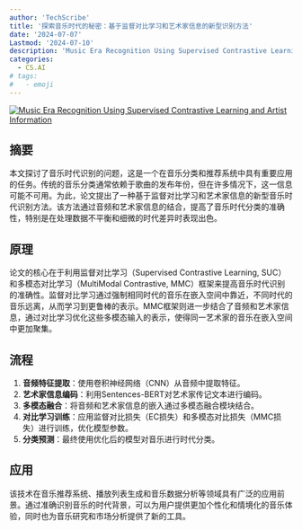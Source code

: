 ```yaml
---
author: 'TechScribe'
title: '探索音乐时代的秘密：基于监督对比学习和艺术家信息的新型识别方法'
date: '2024-07-07'
Lastmod: '2024-07-10'
description: 'Music Era Recognition Using Supervised Contrastive Learning and Artist Information'
categories:
  - CS.AI
# tags:
#   - emoji
---
```


[![Music Era Recognition Using Supervised Contrastive Learning and Artist Information](https://arxiv-research-1301205113.cos.ap-guangzhou.myqcloud.com/images/2407.05368v1.pdf_0.jpg)](https://arxiv.org/abs/2407.05368v1)

## 摘要

本文探讨了音乐时代识别的问题，这是一个在音乐分类和推荐系统中具有重要应用的任务。传统的音乐分类通常依赖于歌曲的发布年份，但在许多情况下，这一信息可能不可用。为此，论文提出了一种基于监督对比学习和艺术家信息的新型音乐时代识别方法。该方法通过音频和艺术家信息的结合，提高了音乐时代分类的准确性，特别是在处理数据不平衡和细微的时代差异时表现出色。<!--more-->

## 原理

论文的核心在于利用监督对比学习（Supervised Contrastive Learning, SUC）和多模态对比学习（MultiModal Contrastive, MMC）框架来提高音乐时代识别的准确性。监督对比学习通过强制相同时代的音乐在嵌入空间中靠近，不同时代的音乐远离，从而学习到更鲁棒的表示。MMC框架则进一步结合了音频和艺术家信息，通过对比学习优化这些多模态输入的表示，使得同一艺术家的音乐在嵌入空间中更加聚集。

## 流程

1. **音频特征提取**：使用卷积神经网络（CNN）从音频中提取特征。
2. **艺术家信息编码**：利用Sentences-BERT对艺术家传记文本进行编码。
3. **多模态融合**：将音频和艺术家信息的嵌入通过多模态融合模块结合。
4. **对比学习训练**：应用监督对比损失（EC损失）和多模态对比损失（MMC损失）进行训练，优化模型参数。
5. **分类预测**：最终使用优化后的模型对音乐进行时代分类。

## 应用

该技术在音乐推荐系统、播放列表生成和音乐数据分析等领域具有广泛的应用前景。通过准确识别音乐的时代背景，可以为用户提供更加个性化和情境化的音乐体验，同时也为音乐研究和市场分析提供了新的工具。